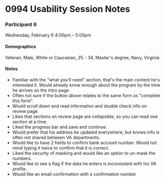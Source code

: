 # 0994 Usability Session Notes #

### Participant 6
Wednesday, February 6 4:00pm – 5:00pm

#### Demographics
Veteran, Male, White or Caucasian, 25 - 34, Master's degree, Navy, Virginia

#### Notes
* Familiar with the "what you'll need" section, that's the main content he's interested it.  Would already know enough about the program by the time he arrives on the intro page.
* Often not sure if the button above relates to the same form as "complete this form".
* Would scroll down and read information and double check info on review page.
* Likes that sections on review page are collapsible, so you can read one section at a time.
* Liked the progress bar and save and continue.
* Would prefer that his address be updated everywhere, but knows info is often not shared between VA departments. 
* Would like to have 2 fields to confirm bank account number.  Would not mind typing it twice to confirm that it is correct.
* Liked the security of masking and would like an option to un-mask the numbers.
* Would like to see a flag if the data he enters is inconsistent with his VA profile.
* Would like an email confirmation with a confirmation number

